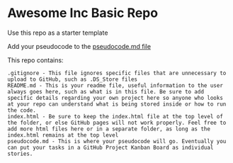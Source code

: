 # Awesome Inc Basic Repo

Use this repo as a starter template

Add your pseudocode to the [pseudocode.md file](https://github.com/bootcamp-students/basic-repo/blob/master/pseudocode.md)

This repo contains:

```raw
.gitignore - This file ignores specific files that are unnecessary to upload to GitHub, such as .DS_Store files
README.md - This is your readme file, useful information to the user always goes here, such as what is in this file. Be sure to add specific details regarding your own project here so anyone who looks at your repo can understand what is being stored inside or how to run the code.
index.html - Be sure to keep the index.html file at the top level of the folder, or else GitHub pages will not work properly. Feel free to add more html files here or in a separate folder, as long as the index.html remains at the top level
pseudocode.md - This is where your pseudocode will go. Eventually you can put your tasks in a GitHub Project Kanban Board as individual stories. 
```

